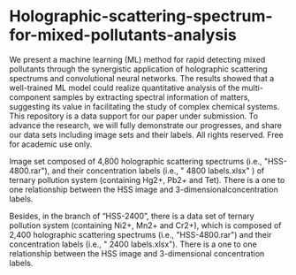# Holographic-scattering-spectrum-for-mixed-pollutants-analysis
  We present a machine learning (ML) method for rapid detecting mixed pollutants through the synergistic application of holographic scattering spectrums and convolutional neural networks. The results showed that a well-trained ML model could realize quantitative analysis of the multi-component samples by extracting spectral information of matters, suggesting its value in facilitating the study of complex chemical systems.
  This repository is a data support for our paper under submission. To advance the research, we will fully demonstrate our progresses, and share our data sets including image sets and their labels. All rights reserved. Free for academic use only.

  Image set composed of 4,800 holographic scattering spectrums (i.e., "HSS-4800.rar"), and their concentration labels (i.e., " 4800 labels.xlsx" ) of ternary pollution system (containing Hg2+, Pb2+ and Tet). There is a one to one relationship between the HSS image and 3-dimensionalconcentration labels.

  Besides, in the branch of “HSS-2400”, there is a data set of ternary pollution system (containing Ni2+, Mn2+ and Cr2+), which is composed of 2,400 holographic scattering spectrums (i.e., "HSS-4800.rar") and their concentration labels (i.e., " 2400 labels.xlsx"). There is a one to one relationship between the HSS image and 3-dimensional concentration labels.
